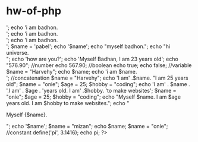 # hw-of-php
<?php
   //string
   echo 'i am harvey.<br>';
   echo 'i am badhon. <br>';
   echo 'i am badhon. <br>';
   echo 'i am badhon. <br>';
    $name = 'pabel';
   echo '$name';
   

   echo "myself badhon.";
   

  echo  "hi universe.<br>";
   
  echo 'how are you?';

  echo  'Myself Badhan, I am 23 years old'; 

  echo "576.90";


    //number
  echo 567.90;
  

   //boolean

  echo true;


  echo false;

 


 //variable
 $name = "Harvehy";
echo $name;

 echo 'i am $name. <br>';
//concatenation
$name = "Harvehy";
echo 'I am'  .$name. "I am 25 years old";
  $name = "onie";
  $age = 25;
  $hobby = "coding";
  echo 'I am'  . $name . '.I am' . $age . 'years old. I am' .$hobby. 'to make websites';

  $name = "onie";
  $age = 25;
  $hobby = "coding";
  echo "Myself $name. I am $age years old. I am $hobby to make websites.";
     echo "<p>Myself {$name}.</p>";
   echo '$name';
  $name = "mizan";
  echo $name;
  $name = "onie";


  //constant
  define('pi', 3.1416);
   echo pi;

?> 
